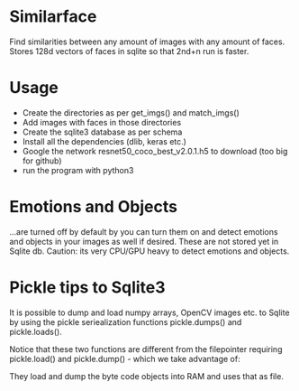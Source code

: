 # Similarface
Find similarities between any amount of images with any amount of faces.
Stores 128d vectors of faces in sqlite so that 2nd+n run is faster.

# Usage
- Create the directories as per get_imgs() and match_imgs()
- Add images with faces in those directories
- Create the sqlite3 database as per schema
- Install all the dependencies (dlib, keras etc.)
- Google the network resnet50_coco_best_v2.0.1.h5 to download (too big for github)
- run the program with python3

# Emotions and Objects
...are turned off by default by you can turn them on and detect emotions and objects in your images as well if desired. These are not stored yet in Sqlite db. Caution: its very CPU/GPU heavy to detect emotions and objects.

# Pickle tips to Sqlite3
It is possible to dump and load numpy arrays, OpenCV images etc. to Sqlite by using the pickle seriealization functions pickle.dumps() and pickle.loads().

Notice that these two functions are different from the filepointer requiring pickle.load() and pickle.dump() - which we take advantage of:

They load and dump the byte code objects into RAM and uses that as file.
